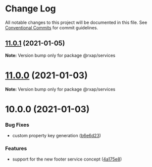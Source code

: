 # Change Log

All notable changes to this project will be documented in this file.
See [Conventional Commits](https://conventionalcommits.org) for commit guidelines.

## [11.0.1](https://gitlab.com/rxap/packages/compare/@rxap/services@11.0.0...@rxap/services@11.0.1) (2021-01-05)

**Note:** Version bump only for package @rxap/services





# [11.0.0](https://gitlab.com/rxap/packages/compare/@rxap/services@10.0.0...@rxap/services@11.0.0) (2021-01-03)

**Note:** Version bump only for package @rxap/services





# 10.0.0 (2021-01-03)


### Bug Fixes

* custom property key generation ([b6e6d23](https://gitlab.com/rxap/packages/commit/b6e6d23215f0b35e0de2d35003b186a3d435b8e4))


### Features

* support for the new footer service concept ([4a175e8](https://gitlab.com/rxap/packages/commit/4a175e885b43a1cb2ac4ac96d05c351bf5307337))
